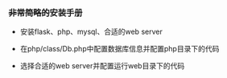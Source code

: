 ### ~~非常简略的~~安装手册

- 安装flask、php、mysql、合适的web server

- 在php/class/Db.php中配置数据库信息并配置php目录下的代码

- 选择合适的web server并配置运行web目录下的代码